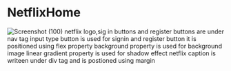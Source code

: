 # NetflixHome
![Screenshot (100)](https://github.com/Ayushkrc/NetflixHome/assets/84630014/57c6e383-9c46-483e-b89f-12d99b55858a)
netflix logo,sig in buttons and register buttons are under nav tag
input type button is used for signin and register button
it is positioned using flex property
background property is used for background image
linear gradient property is used for shadow effect
netflix caption is writeen under div tag and is postioned using margin

